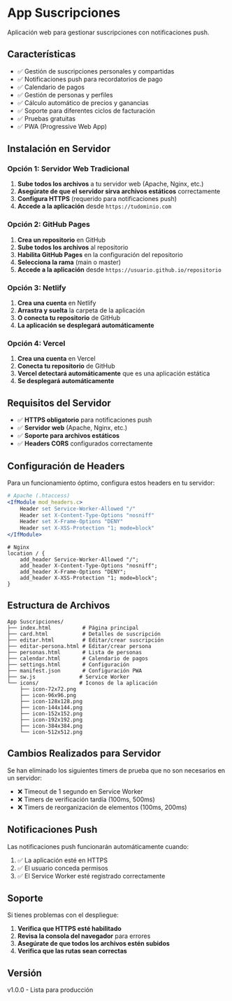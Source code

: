 # App Suscripciones

Aplicación web para gestionar suscripciones con notificaciones push.

## Características

- ✅ Gestión de suscripciones personales y compartidas
- ✅ Notificaciones push para recordatorios de pago
- ✅ Calendario de pagos
- ✅ Gestión de personas y perfiles
- ✅ Cálculo automático de precios y ganancias
- ✅ Soporte para diferentes ciclos de facturación
- ✅ Pruebas gratuitas
- ✅ PWA (Progressive Web App)

## Instalación en Servidor

### Opción 1: Servidor Web Tradicional

1. **Sube todos los archivos** a tu servidor web (Apache, Nginx, etc.)
2. **Asegúrate de que el servidor sirva archivos estáticos** correctamente
3. **Configura HTTPS** (requerido para notificaciones push)
4. **Accede a la aplicación** desde `https://tudominio.com`

### Opción 2: GitHub Pages

1. **Crea un repositorio** en GitHub
2. **Sube todos los archivos** al repositorio
3. **Habilita GitHub Pages** en la configuración del repositorio
4. **Selecciona la rama** (main o master)
5. **Accede a la aplicación** desde `https://usuario.github.io/repositorio`

### Opción 3: Netlify

1. **Crea una cuenta** en Netlify
2. **Arrastra y suelta** la carpeta de la aplicación
3. **O conecta tu repositorio** de GitHub
4. **La aplicación se desplegará automáticamente**

### Opción 4: Vercel

1. **Crea una cuenta** en Vercel
2. **Conecta tu repositorio** de GitHub
3. **Vercel detectará automáticamente** que es una aplicación estática
4. **Se desplegará automáticamente**

## Requisitos del Servidor

- ✅ **HTTPS obligatorio** para notificaciones push
- ✅ **Servidor web** (Apache, Nginx, etc.)
- ✅ **Soporte para archivos estáticos**
- ✅ **Headers CORS** configurados correctamente

## Configuración de Headers

Para un funcionamiento óptimo, configura estos headers en tu servidor:

```apache
# Apache (.htaccess)
<IfModule mod_headers.c>
    Header set Service-Worker-Allowed "/"
    Header set X-Content-Type-Options "nosniff"
    Header set X-Frame-Options "DENY"
    Header set X-XSS-Protection "1; mode=block"
</IfModule>
```

```nginx
# Nginx
location / {
    add_header Service-Worker-Allowed "/";
    add_header X-Content-Type-Options "nosniff";
    add_header X-Frame-Options "DENY";
    add_header X-XSS-Protection "1; mode=block";
}
```

## Estructura de Archivos

```
App Suscripciones/
├── index.html          # Página principal
├── card.html           # Detalles de suscripción
├── editar.html         # Editar/crear suscripción
├── editar-persona.html # Editar/crear persona
├── personas.html       # Lista de personas
├── calendar.html       # Calendario de pagos
├── settings.html       # Configuración
├── manifest.json       # Configuración PWA
├── sw.js              # Service Worker
└── icons/             # Iconos de la aplicación
    ├── icon-72x72.png
    ├── icon-96x96.png
    ├── icon-128x128.png
    ├── icon-144x144.png
    ├── icon-152x152.png
    ├── icon-192x192.png
    ├── icon-384x384.png
    └── icon-512x512.png
```

## Cambios Realizados para Servidor

Se han eliminado los siguientes timers de prueba que no son necesarios en un servidor:

- ❌ Timeout de 1 segundo en Service Worker
- ❌ Timers de verificación tardía (100ms, 500ms)
- ❌ Timers de reorganización de elementos (100ms, 200ms)

## Notificaciones Push

Las notificaciones push funcionarán automáticamente cuando:

1. ✅ La aplicación esté en HTTPS
2. ✅ El usuario conceda permisos
3. ✅ El Service Worker esté registrado correctamente

## Soporte

Si tienes problemas con el despliegue:

1. **Verifica que HTTPS esté habilitado**
2. **Revisa la consola del navegador** para errores
3. **Asegúrate de que todos los archivos estén subidos**
4. **Verifica que las rutas sean correctas**

## Versión

v1.0.0 - Lista para producción 